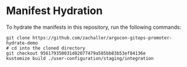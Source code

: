 # Manifest Hydration

To hydrate the manifests in this repository, run the following commands:

```shell
git clone https://github.com/zachaller/argocon-gitops-promoter-hydrate-demo
# cd into the cloned directory
git checkout 956179350031d82077479a585bb83b53ef84136e
kustomize build ./user-configuration/staging/integration
```
